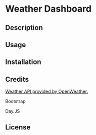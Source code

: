 # Weather Dashboard

## Description

## Usage

## Installation

## Credits

[Weather API provided by OpenWeather.](https://openweathermap.org)

Bootstrap

Day.JS

## License